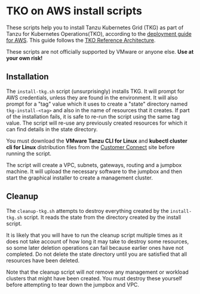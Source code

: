 # TKO on AWS install scripts

These scripts help you to install Tanzu Kubernetes Grid (TKG) as part of Tanzu
for Kubernetes Operations(TKO), according to the
[deployment guide for AWS](https://docs.vmware.com/en/VMware-Tanzu/services/tanzu-reference-architecture/GUID-deployment-guides-tko-aws.html).
This guide follows the
[TKO Reference Architecture](https://docs.vmware.com/en/VMware-Tanzu/services/tanzu-reference-architecture/GUID-reference-designs-index.html).

These scripts are not officially supported by VMware or anyone else.
**Use at your own risk!**

## Installation

The `install-tkg.sh` script (unsurprisingly) installs TKG.
It will prompt for AWS credentials, unless they are found in the
environment.
It will also prompt for a "tag" value which it uses to create a
"state" directory named `tkg-install-<tag>` and also in the name
of resources that it creates.
If part of the installation fails, it is safe to re-run the script
using the same tag value. The script will re-use any previously
created resources for which it can find details in the state
directory.

You must download the **VMware Tanzu CLI for Linux** and **kubectl cluster cli for Linux** distribution files from the
[Customer Connect](https://customerconnect.vmware.com/downloads/details?downloadGroup=TKG-142&productId=988&rPId=73652)
site before running the script.

The script will create a VPC, subnets, gateways, routing and a
jumpbox machine.
It will upload the necessary software to the jumpbox and then start the
graphical installer to create a management cluster.

## Cleanup

The `cleanup-tkg.sh` attempts to destroy everything created by the
`install-tkg.sh` script.
It reads the state from the directory created by the install script.

It is likely that you will have to run the cleanup script multiple times
as it does not take account of how long it may take to destroy
some resources, so some later deletion operations can fail because
earlier ones have not completed.
Do not delete the state directory until you are satisfied that all
resources have been deleted.

Note that the cleanup script will *not* remove any management
or workload clusters that might have been created.
You must destroy these yourself before attempting to tear down
the jumpbox and VPC.
